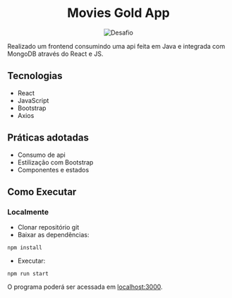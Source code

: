 <h1 align="center">
  Movies Gold App
</h1>

<p align="center">
 <img src="https://img.shields.io/static/v1?label=Tipo&message=Desafio&color=8257E5&labelColor=000000" alt="Desafio" />
</p>

Realizado um frontend consumindo uma api feita em Java e integrada com MongoDB através do React e JS.

## Tecnologias
 
- React
- JavaScript
- Bootstrap
- Axios

## Práticas adotadas

- Consumo de api
- Estilização com Bootstrap
- Componentes e estados

## Como Executar

### Localmente
- Clonar repositório git
- Baixar as dependências:
```
npm install
```
- Executar:
```
npm run start
```

O programa poderá ser acessada em [localhost:3000](http://localhost:3000).



